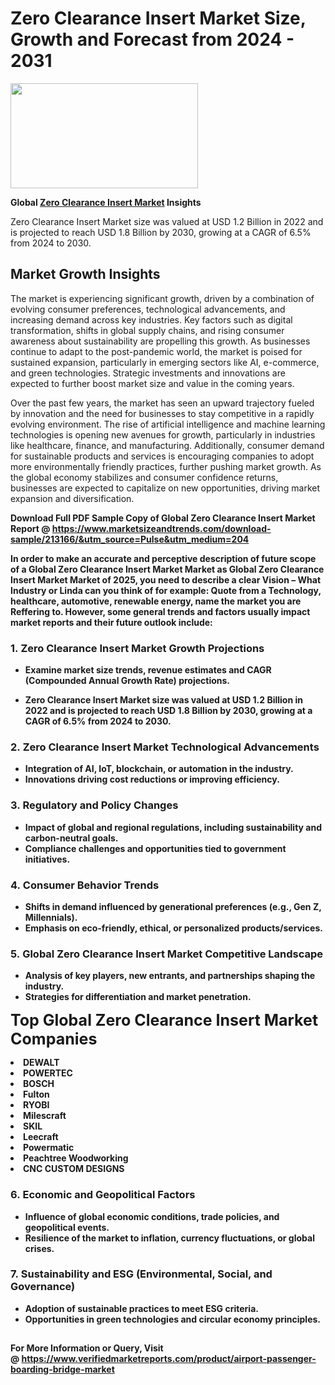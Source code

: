 <H1>Zero Clearance Insert Market Size, Growth and Forecast from 2024 - 2031</H1><img class="aligncenter size-medium wp-image-584254" src="https://thirdeyenews.in/wp-content/uploads/2024/09/Global-Market-Research-300x168.jpeg" alt="" width="300" height="168" /><p><strong>Global&nbsp;<a href="https://www.marketsizeandtrends.com/download-sample/213166/&amp;utm_source=Pulse&amp;utm_medium=204">Zero Clearance Insert Market</a> Insights</strong></p><p>Zero Clearance Insert Market size was valued at USD 1.2 Billion in 2022 and is projected to reach USD 1.8 Billion by 2030, growing at a CAGR of 6.5% from 2024 to 2030.</p><p><h2>Market Growth Insights</h2> <p>The market is experiencing significant growth, driven by a combination of evolving consumer preferences, technological advancements, and increasing demand across key industries. Key factors such as digital transformation, shifts in global supply chains, and rising consumer awareness about sustainability are propelling this growth. As businesses continue to adapt to the post-pandemic world, the market is poised for sustained expansion, particularly in emerging sectors like AI, e-commerce, and green technologies. Strategic investments and innovations are expected to further boost market size and value in the coming years.</p> <p><strong></strong></p> <p>Over the past few years, the market has seen an upward trajectory fueled by innovation and the need for businesses to stay competitive in a rapidly evolving environment. The rise of artificial intelligence and machine learning technologies is opening new avenues for growth, particularly in industries like healthcare, finance, and manufacturing. Additionally, consumer demand for sustainable products and services is encouraging companies to adopt more environmentally friendly practices, further pushing market growth. As the global economy stabilizes and consumer confidence returns, businesses are expected to capitalize on new opportunities, driving market expansion and diversification.</p> <p><strong></p><p><span class=""><strong>Download Full PDF Sample Copy of Global Zero Clearance Insert Market Report</strong> @ <a href="https://www.marketsizeandtrends.com/download-sample/213166/&amp;utm_source=Pulse&amp;utm_medium=204" target="_blank">https://www.marketsizeandtrends.com/download-sample/213166/&amp;utm_source=Pulse&amp;utm_medium=204</a></span></p><p>In order to make an accurate and perceptive description of future scope of a Global&nbsp;Zero Clearance Insert Market Market as Global&nbsp;Zero Clearance Insert Market Market of 2025, you need to describe a clear Vision &ndash; What Industry or Linda can you think of for example: Quote from a Technology, healthcare, automotive, renewable energy, name the market you are Reffering to. However, some general trends and factors usually impact market reports and their future outlook include:</p><h3>1.&nbsp;<strong>Zero Clearance Insert Market Growth Projections</strong></h3><ul><li>Examine market size trends, revenue estimates and CAGR (Compounded Annual Growth Rate) projections.</li><li><p>Zero Clearance Insert Market size was valued at USD 1.2 Billion in 2022 and is projected to reach USD 1.8 Billion by 2030, growing at a CAGR of 6.5% from 2024 to 2030.</p></li></ul><h3>2.&nbsp;<strong>Zero Clearance Insert Market Technological Advancements</strong></h3><ul><li>Integration of AI, IoT, blockchain, or automation in the industry.</li><li>Innovations driving cost reductions or improving efficiency.</li></ul><h3>3.&nbsp;<strong>Regulatory and Policy Changes</strong></h3><ul><li>Impact of global and regional regulations, including sustainability and carbon-neutral goals.</li><li>Compliance challenges and opportunities tied to government initiatives.</li></ul><h3>4.&nbsp;<strong>Consumer Behavior Trends</strong></h3><ul><li>Shifts in demand influenced by generational preferences (e.g., Gen Z, Millennials).</li><li>Emphasis on eco-friendly, ethical, or personalized products/services.</li></ul><h3>5.&nbsp;<strong>Global Zero Clearance Insert Market Competitive Landscape</strong></h3><ul><li>Analysis of key players, new entrants, and partnerships shaping the industry.</li><li>Strategies for differentiation and market penetration.</li></ul><p data-pm-slice="1 1 []"><span style="color: inherit; font-family: inherit; font-size: 25px;">Top Global Zero Clearance Insert Market Companies</span></p><div class="" data-test-id=""><p><li>DEWALT</li><li> POWERTEC</li><li> BOSCH</li><li> Fulton</li><li> RYOBI</li><li> Milescraft</li><li> SKIL</li><li> Leecraft</li><li> Powermatic</li><li> Peachtree Woodworking</li><li> CNC CUSTOM DESIGNS</li></p></div><h3>6.&nbsp;<strong>Economic and Geopolitical Factors</strong></h3><ul><li>Influence of global economic conditions, trade policies, and geopolitical events.</li><li>Resilience of the market to inflation, currency fluctuations, or global crises.</li></ul><h3>7.&nbsp;<strong>Sustainability and ESG (Environmental, Social, and Governance)</strong></h3><ul><li>Adoption of sustainable practices to meet ESG criteria.</li><li>Opportunities in green technologies and circular economy principles.</li></ul><h2><strong style="font-size: 14px;">For More Information or Query, Visit @&nbsp;</strong><a style="background-color: #ffffff; font-size: 14px;" href="https://www.marketsizeandtrends.com/report/zero-clearance-insert-market/" target="_blank">https://www.verifiedmarketreports.com/product/airport-passenger-boarding-bridge-market</a></h2>
